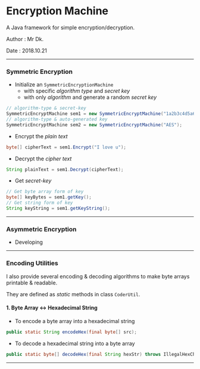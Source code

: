 

# Encryption Machine

A Java framework for simple encryption/decryption.

Author : Mr Dk.

Date : 2018.10.21

---

### Symmetric Encryption

* Initialize an `SymmetricEncryptionMachine`
  * with specific _algorithm type_ and _secret key_
  * with only _algorithm_ and generate a random _secret key_

```java
// algorithm-type & secret-key
SymmetricEncryptMachine sem1 = new SymmetricEncryptMachine("1a2b3c4d5a6b7c8d", "AES");
// algorithm-type & auto-generated key
SymmetricEncryptMachine sem2 = new SymmetricEncryptMachine("AES");
```

* Encrypt the _plain text_

```java
byte[] cipherText = sem1.Encrypt("I love u");
```

* Decrypt the _cipher text_

```java
String plainText = sem1.Decrypt(cipherText);
```

* Get _secret-key_

```java
// Get byte array form of key
byte[] keyBytes = sem1.getKey();
// Get string form of key
String keyString = sem1.getKeyString();
```

---

### Asymmetric Encryption

* Developing

---

### Encoding Utilities

I also provide several encoding & decoding algorithms to make byte arrays printable & readable.

They are defined as _static_ methods in class `CoderUtil`.

#### 1. Byte Array <-> Hexadecimal String

* To encode a byte array into a hexadecimal string

```java
public static String encodeHex(final byte[] src);
```

* To decode a hexadecimal string into a byte array

```java
public static byte[] decodeHex(final String hexStr) throws IllegalHexCharacterException;
```

---

